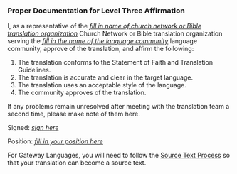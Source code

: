 
### Proper Documentation for Level Three Affirmation

I, as a representative of the *<u>fill in name of church network or Bible translation organization</u>* Church Network or Bible translation organization serving the *<u>fill in the name of the language community</u>* language community, approve of the translation, and affirm the following:

1. The translation conforms to the Statement of Faith and Translation Guidelines.
1. The translation is accurate and clear in the target language.
1. The translation uses an acceptable style of the language.
1. The community approves of the translation.

If any problems remain unresolved after meeting with the translation team a second time, please make note of them here.

Signed: *<u>sign here</u>*

Position: *<u>fill in your position here</u>*

For Gateway Languages, you will need to follow the [Source Text Process](../../process/source-text-process/01.md) so that your translation can become a source text.